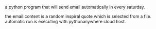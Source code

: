 a python program that will send email automatically in every saturday.

the email content is a random inspiral quote which is selected from a file.
automatic run is executing with pythonanywhere cloud host.
